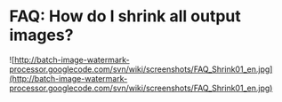 # FAQ: How do I shrink all output images? #
![http://batch-image-watermark-processor.googlecode.com/svn/wiki/screenshots/FAQ_Shrink01_en.jpg](http://batch-image-watermark-processor.googlecode.com/svn/wiki/screenshots/FAQ_Shrink01_en.jpg)